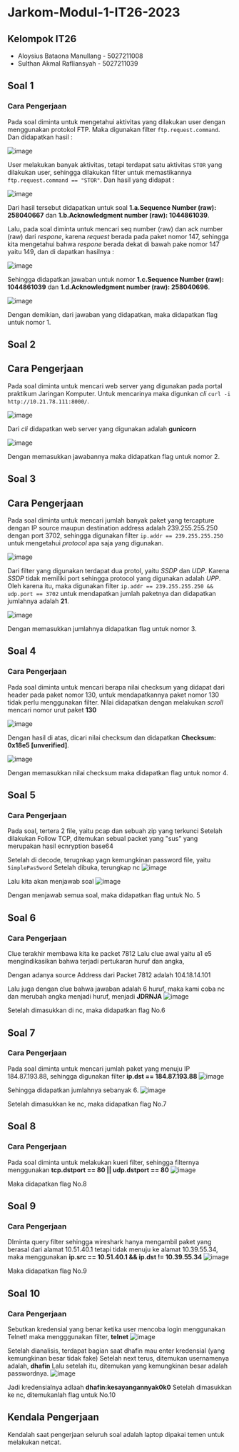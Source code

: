 # Jarkom-Modul-1-IT26-2023

## Kelompok IT26
* Aloysius Bataona Manullang - 5027211008
* Sulthan Akmal Rafliansyah - 5027211039

## Soal 1
### Cara Pengerjaan
Pada soal diminta untuk mengetahui aktivitas yang dilakukan user dengan menggunakan protokol FTP. Maka digunakan filter `ftp.request.command`. Dan didapatkan hasil : 

![image](https://github.com/aloybm/jarkom-it26/assets/100351038/dbc7f4ee-54a0-4dd9-b23a-1e22f0fc79da)

User melakukan banyak aktivitas, tetapi terdapat satu aktivitas `STOR` yang dilakukan user, sehingga dilakukan filter untuk memastikannya `ftp.request.command == "STOR"`. Dan hasil yang didapat : 

![image](https://github.com/aloybm/jarkom-it26/assets/100351038/193f065f-d0cf-4f84-86d0-daf56c11ed9b)

Dari hasil tersebut didapatkan untuk soal **1.a.Sequence Number (raw): 258040667** dan  **1.b.Acknowledgment number (raw): 1044861039**.

Lalu, pada soal diminta untuk mencari seq number (raw) dan ack number (raw) dari _respone_, karena _request_ berada pada paket nomor 147, sehingga kita mengetahui bahwa _respone_ berada dekat di bawah pake nomor 147 yaitu 149, dan di dapatkan hasilnya :

![image](https://github.com/aloybm/jarkom-it26/assets/100351038/5dae1800-45bb-48f4-b978-8962919c8ecd)

Sehingga didapatkan jawaban untuk nomor **1.c.Sequence Number (raw): 1044861039** dan **1.d.Acknowledgment number (raw): 258040696**.

![image](https://github.com/aloybm/jarkom-it26/assets/100351038/3ca69e17-dfb5-47b1-8f6b-2a86c7e12f4f)

Dengan demikian, dari jawaban yang didapatkan, maka didapatkan flag untuk nomor 1.

## Soal 2
## Cara Pengerjaan 
Pada soal diminta untuk mencari web server yang digunakan pada portal praktikum Jaringan Komputer. Untuk mencarinya maka digunkan _cli_  ` curl -i http://10.21.78.111:8000/ `.  

![image](https://github.com/aloybm/jarkom-it26/assets/100351038/28faf6fa-7bdd-4401-919e-2012b633f643)

Dari _cli_ didapatkan web server yang digunakan adalah **gunicorn**

![image](https://github.com/aloybm/jarkom-it26/assets/100351038/7cf7fc73-d737-404a-9aa9-2bb1055da8eb)

Dengan memasukkan jawabannya maka didapatkan flag untuk nomor 2.

## Soal 3
## Cara Pengerjaan 
Pada soal diminta untuk mencari jumlah banyak paket yang tercapture dengan IP source maupun destination address adalah 239.255.255.250 dengan port 3702, sehingga digunakan filter `ip.addr == 239.255.255.250 ` untuk mengetahui _protocol_ apa saja yang digunakan.

![image](https://github.com/aloybm/jarkom-it26/assets/100351038/0190cc76-f447-4c27-a1a3-2329c8c1ba55)

Dari filter yang digunakan terdapat dua protol, yaitu _SSDP_ dan _UDP_. Karena _SSDP_ tidak memiliki port sehingga protocol yang digunakan adalah _UPP_. Oleh karena itu, maka digunakan filter ``ip.addr == 239.255.255.250 && udp.port == 3702`` untuk mendapatkan jumlah paketnya dan didapatkan jumlahnya adalah **21**.

![image](https://github.com/aloybm/jarkom-it26/assets/100351038/3a83ad66-d941-4f24-ac29-1cccc0381bb1)

Dengan memasukkan jumlahnya didapatkan flag untuk nomor 3.

## Soal 4
### Cara Pengerjaan
Pada soal diminta untuk mencari berapa nilai checksum yang didapat dari header pada paket nomor 130, untuk mendapatkannya paket nomor 130 tidak perlu menggunakan filter. Nilai didapatkan dengan melakukan _scroll_ mencari nomor urut paket **130**

![image](https://github.com/aloybm/jarkom-it26/assets/100351038/97b82add-2a74-4dd6-9674-f7959c5e4e59)

Dengan hasil di atas, dicari nilai checksum dan didapatkan **Checksum: 0x18e5 [unverified]**. 

![image](https://github.com/aloybm/jarkom-it26/assets/100351038/3bebd20b-43c9-4f9c-8dde-8d9ed6aa0bbf)

Dengan memasukkan nilai checksum maka didapatkan flag untuk nomor 4.

## Soal 5
### Cara Pengerjaan
Pada soal, tertera 2 file, yaitu pcap dan sebuah zip yang terkunci
Setelah dilakukan Follow TCP, ditemukan sebual packet yang "sus" yang merupakan hasil ecnryption base64

Setelah di decode, terugnkap yagn kemungkinan password file, yaitu
```5implePas5word```
Setelah dibuka, terungkap nc
![image](https://github.com/aloybm/jarkom-it26/assets/103870239/6605d480-27b4-4cae-aac0-db3d2d85219a)

Lalu kita akan menjawab soal
![image](https://github.com/aloybm/jarkom-it26/assets/103870239/99d67445-6e5e-46ff-a826-ae6822862bda)

Dengan menjawab semua soal, maka didapatkan flag untuk No. 5

## Soal 6
### Cara Pengerjaan
Clue terakhir membawa kita ke packet 7812
Lalu clue awal yaitu a1 e5 mengindikasikan bahwa terjadi pertukaran huruf dan angka,

Dengan adanya source Address dari Packet 7812 adalah 104.18.14.101

Lalu juga dengan clue bahwa jawaban adalah 6 huruf, maka kami coba nc dan merubah angka menjadi huruf, menjadi
**JDRNJA**
![image](https://github.com/aloybm/jarkom-it26/assets/103870239/7b94db18-6b25-4820-9966-3c6882a997aa)

Setelah dimasukkan di nc, maka didapatkan flag No.6

## Soal 7
### Cara Pengerjaan
Pada soal diminta untuk mencari jumlah paket yang menuju IP 184.87.193.88, sehingga digunakan filter 
**ip.dst == 184.87.193.88**
![image](https://github.com/aloybm/jarkom-it26/assets/103870239/8541b282-7cc4-4c8f-b67e-cbfa8e97961c)

Sehingga didapatkan jumlahnya sebanyak 6.
![image](https://github.com/aloybm/jarkom-it26/assets/103870239/50f485ac-6a53-4b35-bc18-0876598dc1df)

Setelah dimasukkan ke nc, maka didapatkan flag No.7

## Soal 8
### Cara Pengerjaan
Pada soal diminta untuk melakukan kueri filter, sehingga filternya menggunakan **tcp.dstport == 80 || udp.dstport == 80**
![image](https://github.com/aloybm/jarkom-it26/assets/103870239/2f443b7e-a037-4bff-846d-0327b7f6cbd2)

Maka didapatkan flag No.8

## Soal 9
### Cara Pengerjaan
DIminta query filter sehingga wireshark hanya mengambil paket yang berasal dari alamat 10.51.40.1 tetapi tidak menuju ke alamat 10.39.55.34, maka menggunakan
**ip.src == 10.51.40.1 && ip.dst != 10.39.55.34**
![image](https://github.com/aloybm/jarkom-it26/assets/103870239/12d47885-84c5-42db-9c92-c136fa52c7c4)

Maka didapatkan flag No.9

## Soal 10
### Cara Pengerjaan
Sebutkan kredensial yang benar ketika user mencoba login menggunakan Telnet!
maka mengggunakan filter, **telnet**
![image](https://github.com/aloybm/jarkom-it26/assets/103870239/8d09d0de-7249-45a1-973a-4afeba837c11)

Setelah dianalisis, terdapat bagian saat dhafin mau enter kredensial (yang kemungkinan besar tidak fake)
Setelah next terus, ditemukan usernamenya adalah,
**dhafin**
Lalu setelah itu, ditemukan yang kemungkinan besar adalah passwordnya.
![image](https://github.com/aloybm/jarkom-it26/assets/103870239/9975dbfb-83f8-499a-9ef3-bb5c76c59075)

Jadi kredensialnya adlaah
**dhafin:kesayangannyak0k0**
Setelah dimasukkan ke nc, ditemukanlah flag untuk No.10

## Kendala Pengerjaan
Kendalah saat pengerjaan seluruh soal adalah laptop dipakai temen untuk melakukan netcat.


